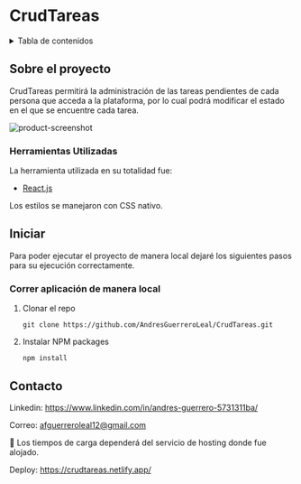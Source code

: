 # CrudTareas

<details>
  <summary>Tabla de contenidos</summary>
  <ol>
    <li>
      <a href="#sobre-el-proyecto">Sobre el proyecto</a>
      <ul>
        <li><a href="#herramientas-utilizadas">Herramientas Utilizadas</a></li>
      </ul>
    </li>
    <li>
      <a href="#iniciar">Iniciar</a>
      <ul>
        <li><a href="#correr-aplicación-de-manera-local">Correr aplicación de manera local </a></li>
      </ul>
    </li>
    <li><a href="#funcionalidades">Funcionalidades</a></li>
    <li><a href="#contacto">Contacto</a></li>
  </ol>
</details>


## Sobre el proyecto

CrudTareas permitirá la administración de las tareas pendientes de cada persona que acceda a la plataforma, por lo cual podrá modificar el estado en el que se encuentre cada tarea.

![product-screenshot](https://i.ibb.co/QkVVqV7/crudtareas.png)

### Herramientas Utilizadas

La herramienta utilizada en su totalidad fue:

* [React.js](https://reactjs.org/)

Los estilos se manejaron con CSS nativo.

## Iniciar

Para poder ejecutar el proyecto de manera local dejaré los siguientes pasos para su ejecución correctamente.

### Correr aplicación de manera local 

1. Clonar el repo
   ```
   git clone https://github.com/AndresGuerreroLeal/CrudTareas.git
   ```
   
2. Instalar NPM packages 
   ```
   npm install
   ```
   
## Contacto

Linkedin: https://www.linkedin.com/in/andres-guerrero-5731311ba/

Correo: afguerreroleal12@gmail.com

📌 Los tiempos de carga dependerá del servicio de hosting donde fue alojado. 

Deploy: https://crudtareas.netlify.app/
